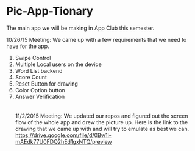 # Pic-App-Tionary
The main app we will be making in App Club this semester.

10/26/15 Meeting:
We came up with a few requirements that we need to have for the app.<br/>
1. Swipe Control<br/>
2. Multiple Local users on the device<br/>
3. Word List backend<br/>
4. Score Count<br/>
5. Reset Button for drawing<br/>
6. Color Option button<br/>
7. Answer Verification<br/>
</br> </br>
11/2/2015 Meeting:
We updated our repos and figured out the screen flow of the whole app and drew the picture up. Here is the link to the drawing that we came up with and will try to emulate as best we can. </br> https://drive.google.com/file/d/0Bw1i-mAEdk77U0FDQ2hEd1gxNTQ/preview
